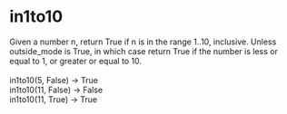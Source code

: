 # in1to10
Given a number n, return True if n is in the range 1..10, inclusive. Unless outside_mode is True, in which case return True if the number is less or equal to 1, or greater or equal to 10.
<br><br>
in1to10(5, False) → True <br>
in1to10(11, False) → False <br>
in1to10(11, True) → True

